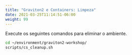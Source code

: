 ```yaml
---
title: "Graviton2 e Containers: Limpeza"
date: 2021-03-25T11:14:51-06:00
weight: 99
---
```


Execute os seguintes comandos para eliminar o ambiente.

```bash
cd ~/environment/graviton2-workshop/
scripts/cs_cleanup.sh
```

